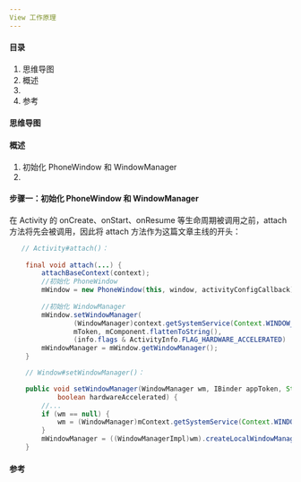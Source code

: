 ```yaml
---
View 工作原理
---
```


#### 目录

1. 思维导图
2. 概述
3. 
4. 参考

#### 思维导图

#### 概述

1. 初始化 PhoneWindow 和 WindowManager
2. 

#### 步骤一：初始化 PhoneWindow 和 WindowManager

在 Activity 的 onCreate、onStart、onResume 等生命周期被调用之前，attach 方法将先会被调用，因此将 attach 方法作为这篇文章主线的开头：

```java
   // Activity#attach()：
   
	final void attach(...) {
        attachBaseContext(context);
		//初始化 PhoneWindow
        mWindow = new PhoneWindow(this, window, activityConfigCallback);
        
		//初始化 WindowManager
        mWindow.setWindowManager(
                (WindowManager)context.getSystemService(Context.WINDOW_SERVICE),
                mToken, mComponent.flattenToString(),
                (info.flags & ActivityInfo.FLAG_HARDWARE_ACCELERATED) != 0);
        mWindowManager = mWindow.getWindowManager();
    }

	// Window#setWindowManager()：

    public void setWindowManager(WindowManager wm, IBinder appToken, String appName,
            boolean hardwareAccelerated) {
        //...
        if (wm == null) {
            wm = (WindowManager)mContext.getSystemService(Context.WINDOW_SERVICE);
        }
        mWindowManager = ((WindowManagerImpl)wm).createLocalWindowManager(this);
    }
```



#### 参考
